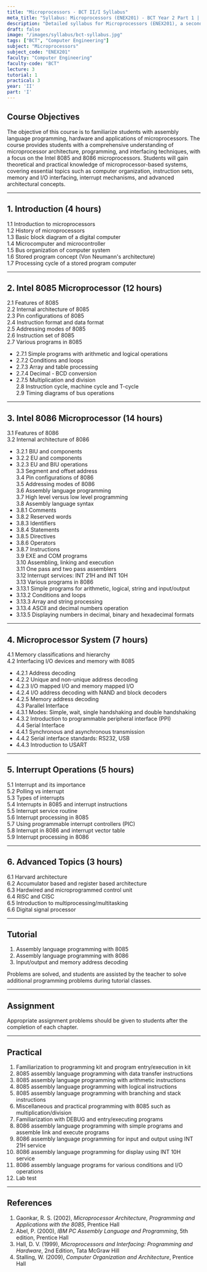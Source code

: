 ```yaml
---
title: "Microprocessors - BCT II/I Syllabus"
meta_title: "Syllabus: Microprocessors (ENEX201) - BCT Year 2 Part 1 | IOE Notes"
description: "Detailed syllabus for Microprocessors (ENEX201), a second year, first part subject in the IOE BCT program. Covers microprocessor architecture, assembly language programming, and interfacing."
draft: false
image: "/images/syllabus/bct-syllabus.jpg"
tags: ["BCT", "Computer Engineering"]
subject: "Microprocessors"
subject_code: "ENEX201"
faculty: "Computer Engineering"
faculty-code: "BCT"
lecture: 3
tutorial: 1
practical: 3
year: 'II'
part: 'I'
---
```



## Course Objectives

The objective of this course is to familiarize students with assembly language programming, hardware and applications of microprocessors. The course provides students with a comprehensive understanding of microprocessor architecture, programming, and interfacing techniques, with a focus on the Intel 8085 and 8086 microprocessors. Students will gain theoretical and practical knowledge of microprocessor-based systems, covering essential topics such as computer organization, instruction sets, memory and I/O interfacing, interrupt mechanisms, and advanced architectural concepts.

---

## 1. Introduction (4 hours)

1.1 Introduction to microprocessors  
1.2 History of microprocessors  
1.3 Basic block diagram of a digital computer  
1.4 Microcomputer and microcontroller  
1.5 Bus organization of computer system  
1.6 Stored program concept (Von Neumann's architecture)  
1.7 Processing cycle of a stored program computer  

---

## 2. Intel 8085 Microprocessor (12 hours)

2.1 Features of 8085  
2.2 Internal architecture of 8085  
2.3 Pin configurations of 8085  
2.4 Instruction format and data format  
2.5 Addressing modes of 8085  
2.6 Instruction set of 8085  
2.7 Various programs in 8085  
  - 2.7.1 Simple programs with arithmetic and logical operations  
  - 2.7.2 Conditions and loops  
  - 2.7.3 Array and table processing  
  - 2.7.4 Decimal - BCD conversion  
  - 2.7.5 Multiplication and division  
2.8 Instruction cycle, machine cycle and T-cycle  
2.9 Timing diagrams of bus operations  

---

## 3. Intel 8086 Microprocessor (14 hours)

3.1 Features of 8086  
3.2 Internal architecture of 8086  
  - 3.2.1 BIU and components  
  - 3.2.2 EU and components  
  - 3.2.3 EU and BIU operations  
3.3 Segment and offset address  
3.4 Pin configurations of 8086  
3.5 Addressing modes of 8086  
3.6 Assembly language programming  
3.7 High level versus low level programming  
3.8 Assembly language syntax  
  - 3.8.1 Comments  
  - 3.8.2 Reserved words  
  - 3.8.3 Identifiers  
  - 3.8.4 Statements  
  - 3.8.5 Directives  
  - 3.8.6 Operators  
  - 3.8.7 Instructions  
3.9 EXE and COM programs  
3.10 Assembling, linking and execution  
3.11 One pass and two pass assemblers  
3.12 Interrupt services: INT 21H and INT 10H  
3.13 Various programs in 8086  
  - 3.13.1 Simple programs for arithmetic, logical, string and input/output  
  - 3.13.2 Conditions and loops  
  - 3.13.3 Array and string processing  
  - 3.13.4 ASCII and decimal numbers operation  
  - 3.13.5 Displaying numbers in decimal, binary and hexadecimal formats  

---

## 4. Microprocessor System (7 hours)

4.1 Memory classifications and hierarchy  
4.2 Interfacing I/O devices and memory with 8085  
  - 4.2.1 Address decoding  
  - 4.2.2 Unique and non-unique address decoding  
  - 4.2.3 I/O mapped I/O and memory mapped I/O  
  - 4.2.4 I/O address decoding with NAND and block decoders  
  - 4.2.5 Memory address decoding  
4.3 Parallel Interface  
  - 4.3.1 Modes: Simple, wait, single handshaking and double handshaking  
  - 4.3.2 Introduction to programmable peripheral interface (PPI)  
4.4 Serial Interface  
  - 4.4.1 Synchronous and asynchronous transmission  
  - 4.4.2 Serial interface standards: RS232, USB  
  - 4.4.3 Introduction to USART  

---

## 5. Interrupt Operations (5 hours)

5.1 Interrupt and its importance  
5.2 Polling vs interrupt  
5.3 Types of interrupts  
5.4 Interrupts in 8085 and interrupt instructions  
5.5 Interrupt service routine  
5.6 Interrupt processing in 8085  
5.7 Using programmable interrupt controllers (PIC)  
5.8 Interrupt in 8086 and interrupt vector table  
5.9 Interrupt processing in 8086  

---

## 6. Advanced Topics (3 hours)

6.1 Harvard architecture  
6.2 Accumulator based and register based architecture  
6.3 Hardwired and microprogrammed control unit  
6.4 RISC and CISC  
6.5 Introduction to multiprocessing/multitasking  
6.6 Digital signal processor  

---

## Tutorial

1. Assembly language programming with 8085  
2. Assembly language programming with 8086  
3. Input/output and memory address decoding  

Problems are solved, and students are assisted by the teacher to solve additional programming problems during tutorial classes.

---

## Assignment

Appropriate assignment problems should be given to students after the completion of each chapter.

---

## Practical

1. Familiarization to programming kit and program entry/execution in kit  
2. 8085 assembly language programming with data transfer instructions  
3. 8085 assembly language programming with arithmetic instructions  
4. 8085 assembly language programming with logical instructions  
5. 8085 assembly language programming with branching and stack instructions  
6. Miscellaneous and practical programming with 8085 such as multiplication/division  
7. Familiarization with DEBUG and entry/executing programs  
8. 8086 assembly language programming with simple programs and assemble link and execute programs  
9. 8086 assembly language programming for input and output using INT 21H service  
10. 8086 assembly language programming for display using INT 10H service  
11. 8086 assembly language programs for various conditions and I/O operations  
12. Lab test  

---

## References

1. Gaonkar, R. S. (2002), *Microprocessor Architecture, Programming and Applications with the 8085*, Prentice Hall  
2. Abel, P. (2000), *IBM PC Assembly Language and Programming*, 5th edition, Prentice Hall  
3. Hall, D. V. (1999), *Microprocessors and Interfacing: Programming and Hardware*, 2nd Edition, Tata McGraw Hill  
4. Stalling, W. (2009), *Computer Organization and Architecture*, Prentice Hall